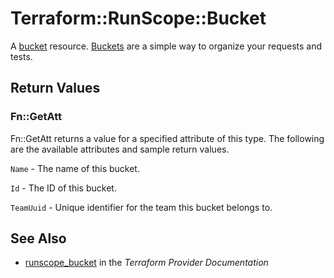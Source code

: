 # Terraform::RunScope::Bucket

A [bucket](https://www.runscope.com/docs/api/buckets) resource.
[Buckets](https://www.runscope.com/docs/buckets) are a simple way to
organize your requests and tests.

## Return Values

### Fn::GetAtt

Fn::GetAtt returns a value for a specified attribute of this type. The following are the available attributes and sample return values.

`Name` - The name of this bucket.

`Id` - The ID of this bucket.

`TeamUuid` - Unique identifier for the team this bucket belongs to.

## See Also

* [runscope_bucket](https://www.terraform.io/docs/providers/runscope/r/bucket.html) in the _Terraform Provider Documentation_